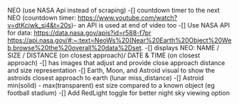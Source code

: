 NEO (use NASA Api instead of scraping)
	-[] countdown timer to the next NEO 
	(countdown timer: https://www.youtube.com/watch?v=dtKciwk_si4&t=20s)- an API is used at end of video too
	-[] Use NASA API for data: 
	https://data.nasa.gov/apis?id=r588-f7pr
	https://api.nasa.gov/#:~:text=NeoWs%20(Near%20Earth%20Object%20Web,browse%20the%20overall%20data%2Dset.
	-[] displays NEO: NAME / SIZE / DISTANCE (on closest approach)/ DATE & TIME (on closest approach)
	-[] has images that adjust and provide close approach distance and size representation
	-[] Earth, Moon, and Astroid visual to show the astroids closest approach to earth (lunar miss_distance)
	-[] Astroid min(solid) - max(transparent) est size compared to a known object (eg football stadium)
	-[] Add RedLight toggle for better night sky viewing option